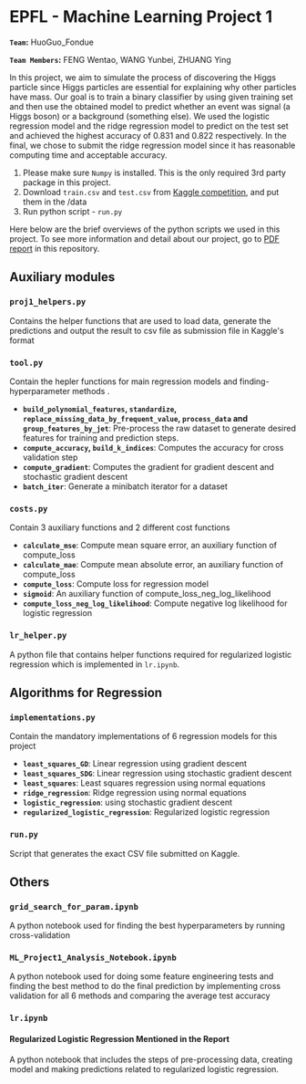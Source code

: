 # EPFL - Machine Learning Project 1 

**`Team`:** HuoGuo_Fondue

**`Team Members`:** FENG Wentao, WANG Yunbei, ZHUANG Ying

In this project, we aim to simulate the process of discovering the Higgs particle since Higgs particles are essential for explaining why other particles have mass. Our goal is to train a binary classifier by using given training set and then use the obtained model to predict whether an event was signal (a Higgs boson) or a background (something else). We used the logistic regression model and the ridge regression model to predict on the test set and achieved the highest accuracy of 0.831 and 0.822 respectively. In the final, we chose to submit the ridge regression model since it has reasonable computing time and acceptable accuracy.

1. Please make sure `Numpy` is installed. This is the only required 3rd party package in this project.
2. Download `train.csv` and `test.csv` from [Kaggle competition](https://www.kaggle.com/c/epfml-higgs), and put them in the /data
3. Run python script - `run.py`



Here below are the brief overviews of the python scripts we used in this project. To see more information and detail about our project, go to [PDF report](#) in this repository.


## Auxiliary modules
### `proj1_helpers.py`
Contains the helper functions that are used to load data, generate the predictions and output the result to csv file as submission file in Kaggle's format

### `tool.py`
Contain the hepler functions for main regression models and finding-hyperparameter methods  .
- **`build_polynomial_features`, `standardize`, `replace_missing_data_by_frequent_value`, `process_data` and `group_features_by_jet`**: Pre-process the raw dataset to generate desired features for training and prediction steps. 
- **`compute_accuracy`, `build_k_indices`**: Computes the accuracy for cross validation step
- **`compute_gradient`**: Computes the gradient for gradient descent and stochastic gradient descent
- **`batch_iter`**: Generate a minibatch iterator for a dataset

### `costs.py`
Contain 3 auxiliary functions and 2 different cost functions
- **`calculate_mse`**: Compute mean square error, an auxiliary function of compute_loss
- **`calculate_mae`**: Compute mean absolute error, an auxiliary function of compute_loss
- **`compute_loss`**: Compute loss for regression model
- **`sigmoid`**:  An auxiliary function of compute_loss_neg_log_likelihood
- **`compute_loss_neg_log_likelihood`**:  Compute negative log likelihood for logistic regression

### `lr_helper.py`
A python file that contains helper functions required for regularized logistic regression which is implemented in `lr.ipynb`.

## Algorithms for Regression 
### `implementations.py`
Contain the mandatory implementations of  6 regression models for this project
- **`least_squares_GD`**: Linear regression using gradient descent
- **`least_squares_SDG`**: Linear regression using stochastic gradient descent
- **`least_squares`**: Least squares regression using normal equations
- **`ridge_regression`**: Ridge regression using normal equations
- **`logistic_regression`**: using stochastic gradient descent
- **`regularized_logistic_regression`**: Regularized logistic regression

### `run.py`
Script that generates the exact CSV file submitted on Kaggle.

## Others 
### `grid_search_for_param.ipynb`
A python notebook used for finding the best hyperparameters by running cross-validation
### `ML_Project1_Analysis_Notebook.ipynb`
A python notebook used for doing some feature engineering tests and finding the best method to do the final prediction by implementing cross validation for all 6 methods and comparing the average test accuracy
### `lr.ipynb`
#### Regularized Logistic Regression Mentioned in the Report
A python notebook that includes the steps of pre-processing data, creating model and making predictions related to regularized logistic regression.




